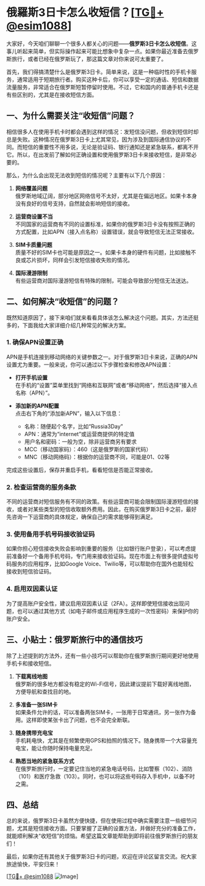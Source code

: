 # 俄羅斯3日卡怎么收短信？[[TG💪+ @esim1088](https://t.me/s/esim1088)]

大家好，今天咱们聊聊一个很多人都关心的问题——**俄罗斯3日卡怎么收短信**。这事儿听起来简单，但实际操作起来可能比想象中复杂一点。如果你最近准备去俄罗斯旅行，或者已经在俄罗斯玩了，那这篇文章对你来说可太重要了。

首先，我们得搞清楚什么是俄罗斯3日卡。简单来说，这是一种临时性的手机卡服务，通常适用于短期旅行者。购买这种卡后，你可以享受一定的通话、短信和数据流量服务，非常适合在俄罗斯短暂停留时使用。不过，它和国内的普通手机卡还是有些区别的，尤其是在接收短信方面。

## 一、为什么需要关注“收短信”问题？

相信很多人在使用手机卡时都会遇到这样的情况：发短信没问题，但收到短信时却总是失败。这种情况在俄罗斯3日卡上尤其常见，因为涉及到国际通信协议的不同。而短信的重要性不用多说，无论是验证码、银行通知还是紧急联系，都离不开它。所以，在出发前了解如何正确设置和使用俄罗斯3日卡来接收短信，是非常必要的。

那么，为什么会出现无法收到短信的情况呢？主要有以下几个原因：

1. **网络覆盖问题**  
   俄罗斯地域辽阔，部分地区网络信号不太好，尤其是在偏远地区。如果卡本身没有良好的信号支持，自然就会影响短信的接收。

2. **运营商设置不当**  
   不同国家的运营商有不同的设置标准，如果你的俄罗斯3日卡没有按照正确的方式配置，比如APN（接入点名称）设置错误，就会导致短信无法正常接收。

3. **SIM卡质量问题**  
   质量不好的SIM卡也可能是原因之一。如果卡本身的硬件有问题，比如接触不良或芯片损坏，同样会引发短信接收失败的情况。

4. **国际漫游限制**  
   有些运营商对国际漫游短信有特殊的限制，可能会导致部分短信无法送达。

## 二、如何解决“收短信”的问题？

既然知道原因了，接下来咱们就来看看具体该怎么解决这个问题。其实，方法还挺多的，下面我给大家详细介绍几种常见的解决方案。

### 1. 确保APN设置正确

APN是手机连接到移动网络的关键参数之一。对于俄罗斯3日卡来说，正确的APN设置尤为重要。一般来说，你可以通过以下步骤检查和修改APN设置：

- **打开手机设置**  
  在手机的“设置”菜单里找到“网络和互联网”或者“移动网络”，然后选择“接入点名称（APN）”。

- **添加新的APN配置**  
  点击右下角的“添加新APN”，输入以下信息：
  - 名称：随便起个名字，比如“Russia3Day”
  - APN：通常为“internet”或运营商提供的特定值
  - 用户名和密码：一般为空，除非运营商另有要求
  - MCC（移动国家码）：460（这是俄罗斯的国家代码）
  - MNC（移动网络码）：根据你的运营商不同，可能是01、02等

完成这些设置后，保存并重启手机，看看短信是否能正常接收。

### 2. 检查运营商的服务条款

不同的运营商对短信服务有不同的政策。有些运营商可能会限制国际漫游短信的接收，或者对某些类型的短信收取额外费用。因此，在购买俄罗斯3日卡之前，最好先咨询一下运营商的具体规定，确保自己的需求能够得到满足。

### 3. 使用备用手机号码接收验证码

如果你担心短信接收失败会影响到重要的服务（比如银行账户登录），可以考虑提前准备好一个备用手机号码，专门用来接收验证码。现在市面上有很多提供虚拟号码服务的应用程序，比如Google Voice、Twilio等，可以帮助你在国外也能轻松接收到短信验证码。

### 4. 启用双因素认证

为了提高账户安全性，建议启用双因素认证（2FA）。这样即使短信接收出现问题，也可以通过其他方式（如电子邮件或应用程序生成的一次性密码）来保护你的账户安全。

## 三、小贴士：俄罗斯旅行中的通信技巧

除了上述提到的方法外，还有一些小技巧可以帮助你在俄罗斯旅行期间更好地使用手机卡和接收短信。

1. **下载离线地图**  
   俄罗斯的很多地方都没有稳定的Wi-Fi信号，因此建议提前下载好离线地图，方便导航和查找目的地。

2. **多准备一张SIM卡**  
   如果条件允许的话，可以准备两张SIM卡，一张用于日常通讯，另一张作为备用。这样即使某张卡出了问题，也不会完全断联。

3. **随身携带充电宝**  
   手机耗电快，尤其是在频繁使用GPS和拍照的情况下。随身携带一个大容量充电宝，能让你随时保持电量充足。

4. **熟悉当地的紧急联系方式**  
   在俄罗斯旅行时，一定要记住当地的紧急电话号码，比如警察（102）、消防（101）和医疗急救（103）。同时，也可以将这些号码存入手机中，以备不时之需。

## 四、总结

总的来说，俄罗斯3日卡虽然方便快捷，但在使用过程中确实需要注意一些细节问题，尤其是短信接收方面。只要掌握了正确的设置方法，并做好充分的准备工作，就能顺利解决“收短信”的烦恼。希望这篇文章能帮助到即将前往俄罗斯旅行的朋友们！

最后，如果你还有其他关于俄罗斯3日卡的问题，欢迎在评论区留言交流。祝大家旅途愉快，平安归来！

[[TG💪+ @esim1088](https://t.me/s/esim1088) ![Image](https://i.postimg.cc/4NQfJmqS/Snipaste-2025-05-13-00-14-12.png)]